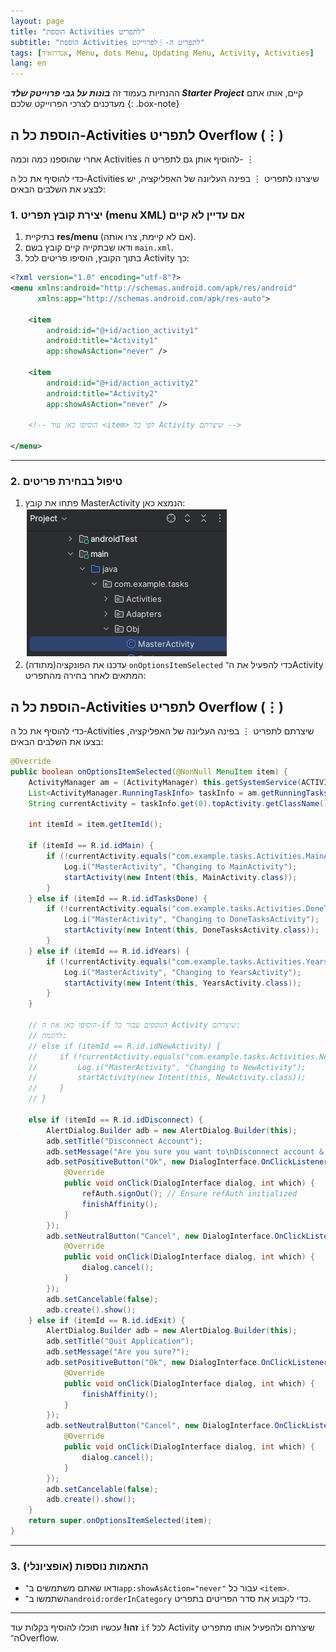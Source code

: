 ```yaml
---
layout: page
title: "הוספת Activities לתפריט"
subtitle: "הוספת Activities לתפריט ה-⋮לפרוייקט"
tags: [אנדרואיד, Menu, dots Menu, Updating Menu, Activity, Activities]
lang: en
---
```


ההנחיות בעמוד זה ***בונות על גבי פרוייטק שלד Starter Project*** קיים, אותו אתם מעדכנים לצרכי הפרוייקט שלכם
{: .box-note}


## הוספת כל ה‑Activities לתפריט Overflow (⋮)
אחרי שהוספנו כמה וכמה Activities להוסיף אותן גם לתפריט ה- ⋮

כדי להוסיף את כל ה‑Activities שיצרנו לתפריט ⋮ בפינה העליונה של האפליקציה, יש לבצע את השלבים הבאים:

### 1. יצירת קובץ תפריט (menu XML) אם עדיין לא קיים

1. בתיקיית **res/menu** (אם לא קיימת, צרו אותה).
2. ודאו שבתקייה קיים קובץ בשם `main.xml`.
3. בתוך הקובץ, הוסיפו פריטים לכל Activity כך:

```xml
<?xml version="1.0" encoding="utf-8"?>
<menu xmlns:android="http://schemas.android.com/apk/res/android"
      xmlns:app="http://schemas.android.com/apk/res-auto">

    <item
        android:id="@+id/action_activity1"
        android:title="Activity1"
        app:showAsAction="never" />

    <item
        android:id="@+id/action_activity2"
        android:title="Activity2"
        app:showAsAction="never" />

    <!-- הוסיפו כאן עוד <item> לפי כל Activity שיצרתם -->

</menu>
```

---

### 2. טיפול בבחירת פריטים

1. פתחו את קובץ MasterActivity הנמצא כאן:
    ![alt text](image-6.png)
1. עדכנו את הפונקציה(מתודה) `onOptionsItemSelected` כדי להפעיל את ה־Activity המתאים לאחר בחירה מהתפריט:
## הוספת כל ה‑Activities לתפריט Overflow (⋮)

כדי להוסיף את כל ה‑Activities שיצרתם לתפריט ⋮ בפינה העליונה של האפליקציה, בצעו את השלבים הבאים:

```java
@Override
public boolean onOptionsItemSelected(@NonNull MenuItem item) {
    ActivityManager am = (ActivityManager) this.getSystemService(ACTIVITY_SERVICE);
    List<ActivityManager.RunningTaskInfo> taskInfo = am.getRunningTasks(1);
    String currentActivity = taskInfo.get(0).topActivity.getClassName(); // Be cautious: deprecated for third-party apps

    int itemId = item.getItemId();

    if (itemId == R.id.idMain) {
        if (!currentActivity.equals("com.example.tasks.Activities.MainActivity")) {
            Log.i("MasterActivity", "Changing to MainActivity");
            startActivity(new Intent(this, MainActivity.class));
        }
    } else if (itemId == R.id.idTasksDone) {
        if (!currentActivity.equals("com.example.tasks.Activities.DoneTasksActivity")) {
            Log.i("MasterActivity", "Changing to DoneTasksActivity");
            startActivity(new Intent(this, DoneTasksActivity.class));
        }
    } else if (itemId == R.id.idYears) {
        if (!currentActivity.equals("com.example.tasks.Activities.YearsActivity")) {
            Log.i("MasterActivity", "Changing to YearsActivity");
            startActivity(new Intent(this, YearsActivity.class));
        }
    }

    // הוסיפו כאן את ה-if הנוספים עבור כל Activity שיצרתם:
    // לדוגמה:
    // else if (itemId == R.id.idNewActivity) {
    //     if (!currentActivity.equals("com.example.tasks.Activities.NewActivity")) {
    //         Log.i("MasterActivity", "Changing to NewActivity");
    //         startActivity(new Intent(this, NewActivity.class));
    //     }
    // }

    else if (itemId == R.id.idDisconnect) {
        AlertDialog.Builder adb = new AlertDialog.Builder(this);
        adb.setTitle("Disconnect Account");
        adb.setMessage("Are you sure you want to\nDisconnect account & Exit?");
        adb.setPositiveButton("Ok", new DialogInterface.OnClickListener() {
            @Override
            public void onClick(DialogInterface dialog, int which) {
                refAuth.signOut(); // Ensure refAuth initialized
                finishAffinity();
            }
        });
        adb.setNeutralButton("Cancel", new DialogInterface.OnClickListener() {
            @Override
            public void onClick(DialogInterface dialog, int which) {
                dialog.cancel();
            }
        });
        adb.setCancelable(false);
        adb.create().show();
    } else if (itemId == R.id.idExit) {
        AlertDialog.Builder adb = new AlertDialog.Builder(this);
        adb.setTitle("Quit Application");
        adb.setMessage("Are you sure?");
        adb.setPositiveButton("Ok", new DialogInterface.OnClickListener() {
            @Override
            public void onClick(DialogInterface dialog, int which) {
                finishAffinity();
            }
        });
        adb.setNeutralButton("Cancel", new DialogInterface.OnClickListener() {
            @Override
            public void onClick(DialogInterface dialog, int which) {
                dialog.cancel();
            }
        });
        adb.setCancelable(false);
        adb.create().show();
    }
    return super.onOptionsItemSelected(item);
}
```

---

### 3. התאמות נוספות (אופציונלי)

* ודאו שאתם משתמשים ב־`app:showAsAction="never"` עבור כל `<item>`.
* השתמשו ב־`android:orderInCategory` כדי לקבוע את סדר הפריטים בתפריט.

---

**זהו!** עכשיו תוכלו להוסיף בקלות עוד `if` לכל Activity שיצרתם ולהפעיל אותו מתפריט ה־Overflow.
